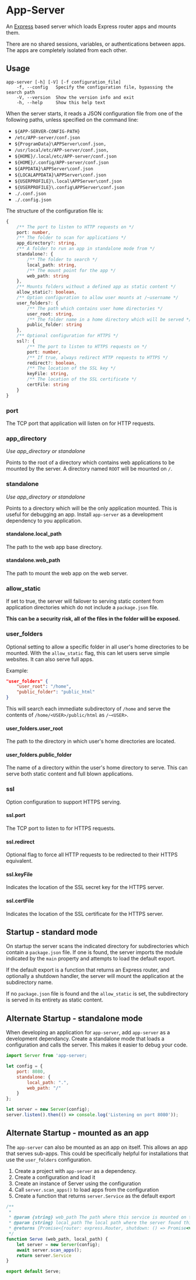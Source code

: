 # App-Server
An [Express](https://expressjs.com/) based server which loads Express router
apps and mounts them.

There are no shared sessions, variables, or authentications between apps. The
apps are completely isolated from each other.

## Usage
```shell
app-server [-h] [-V] [-f configuration_file]
    -f, --config   Specify the configuration file, bypassing the search path
    -V, --version  Show the version info and exit
    -h, --help     Show this help text
```

When the server starts, it reads a JSON configuration file from one of the
following paths, unless specified on the command line:
* `${APP-SERVER-CONFIG-PATH}`
* `/etc/APP-server/conf.json`
* `${ProgramData}\APPServer\conf.json,`
* `/usr/local/etc/APP-server/conf.json,`
* `${HOME}/.local/etc/APP-server/conf.json`
* `${HOME}/.config/APP-server/conf.json`
* `${APPDATA}\APPServer\conf.json`
* `${LOCALAPPDATA}\APPServer\conf.json`
* `${USERPROFILE}\.local\APPServer\conf.json`
* `${USERPROFILE}\.config\APPServer\conf.json`
* `./.conf.json`
* `./.config.json`

The structure of the configuration file is:
```TypeScript
{
    /** The port to listen to HTTP requests on */
    port: number,
    /** The folder to scan for applications */
    app_directory?: string,
    /** A folder to run an app in standalone mode from */
    standalone?: {
        /** The folder to search */
        local_path: string,
        /** The mount point for the app */
        web_path: string
    },
    /** Mounts folders without a defined app as static content */
    allow_static?: boolean,
    /** Option configuration to allow user mounts at /~username */
    user_folders?: {
        /** The path which contains user home directories */
        user_root: string,
        /** The folder name in a home directory which will be served */
        public_folder: string
    },
    /** Optional configuration for HTTPS */
    ssl?: {
        /** The port to listen to HTTPS requests on */
        port: number,
        /** If true, always redirect HTTP requests to HTTPS */
        redirect?: boolean,
        /** The location of the SSL key */
        keyFile: string,
        /** The location of the SSL certificate */
        certFile: string
    }
}
```
### port
The TCP port that application will listen on for HTTP requests.

### app_directory
_Use app_directory or standalone_

Points to the root of a directory which contains web applications to be
mounted by the server. A directory named `ROOT` will be mounted on `/`.

### standalone
_Use app_directory or standalone_

Points to a directory which will be the only application mounted. This
is useful for debugging an app. Install `app-server` as a development
dependency to you application.

#### standalone.local_path
The path to the web app base directory.

#### standalone.web_path
The path to mount the web app on the web server.

### allow_static
If set to true, the server will failover to serving static content from
application directories which do not include a `package.json` file.

**This can be a security risk, all of the files in the folder will be exposed.**

### user_folders
Optional setting to allow a specific folder in all user's home directories 
to be mounted. With the `allow_static` flag, this can let users serve simple
websites. It can also serve full apps. 

Example:
```json
"user_folders" {
    "user_root": "/home",
    "public_folder": "public_html"
}
```

This will search each immediate subdirectory of `/home` and serve the
contents of `/home/<USER>/public/html` as `/~<USER>`.

#### user_folders.user_root
The path to the directory in which user's home directories are located.

#### user_folders.public_folder
The name of a directory within the user's home directory to serve. This
can serve both static content and full blown applications.

### ssl
Option configuration to support HTTPS serving.

#### ssl.port
The TCP port to listen to for HTTPS requests.

#### ssl.redirect
Optional flag to force all HTTP requests to be redirected to their
HTTPS equivalent.

#### ssl.keyFile
Indicates the location of the SSL secret key for the HTTPS server.

#### ssl.certFile
Indicates the location of the SSL certificate for the HTTPS server.

## Startup - standard mode
On startup the server scans the indicated directory for subdirectories
which contain a `package.json` file. If one is found, the server imports
the module indicated by the `main` property and attempts to load the 
default export.

If the default export is a function that returns an Express router, and optionally a shutdown handler, the server will mount the application at
the subdirectory name.

If no `package.json` file is found and the `allow_static` is set, the
subdirectory is served in its entirety as static content.

## Alternate Startup - standalone mode
When developing an application for `app-server`, add `app-server` as a
development dependancy. Create a standalone mode that loads a configuration
and calls the server. This makes it easier to debug your code.

```javascript
import Server from 'app-server;

let config = {
    port: 8080,
    standalone: {
        local_path: ".",
        web_path: "/"
    }
};

let server = new Server(config);
server.listen().then(() => console.log('Listening on port 8080'));
```

## Alternate Startup - mounted as an app
The `app-server` can also be mounted as an app on itself. This allows an
app that serves sub-apps. This could be specifically helpful for installations
that use the `user_folders` configuration.

1. Create a project with `app-server` as a dependency. 
2. Create a configuration and load it
3. Create an instance of Server using the configuration
4. Call `server.scan_apps()` to load apps from the configuration
5. Create a function that returns `server.Service` as the default export

```javascript
/**
 * 
 * @param {string} web_path The path where this service is mounted on the main server
 * @param {string} local_path The local path where the server found this service
 * @returns {Promise<{router: express.Router, shutdown: () => Promise<void>}>}
 */
function Serve (web_path, local_path) {
    let server = new Server(config);
    await server.scan_apps();
    return server.Service
}

export default Serve;
```

